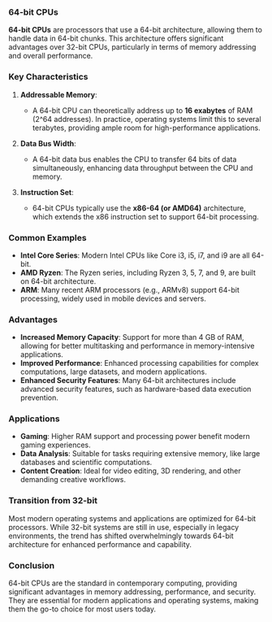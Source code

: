 ### 64-bit CPUs

**64-bit CPUs** are processors that use a 64-bit architecture, allowing them to handle data in 64-bit chunks. This architecture offers significant advantages over 32-bit CPUs, particularly in terms of memory addressing and overall performance.

### Key Characteristics

1. **Addressable Memory**:
   - A 64-bit CPU can theoretically address up to **16 exabytes** of RAM (2^64 addresses). In practice, operating systems limit this to several terabytes, providing ample room for high-performance applications.

2. **Data Bus Width**:
   - A 64-bit data bus enables the CPU to transfer 64 bits of data simultaneously, enhancing data throughput between the CPU and memory.

3. **Instruction Set**:
   - 64-bit CPUs typically use the **x86-64 (or AMD64)** architecture, which extends the x86 instruction set to support 64-bit processing.

### Common Examples

- **Intel Core Series**: Modern Intel CPUs like Core i3, i5, i7, and i9 are all 64-bit.
- **AMD Ryzen**: The Ryzen series, including Ryzen 3, 5, 7, and 9, are built on 64-bit architecture.
- **ARM**: Many recent ARM processors (e.g., ARMv8) support 64-bit processing, widely used in mobile devices and servers.

### Advantages

- **Increased Memory Capacity**: Support for more than 4 GB of RAM, allowing for better multitasking and performance in memory-intensive applications.
- **Improved Performance**: Enhanced processing capabilities for complex computations, large datasets, and modern applications.
- **Enhanced Security Features**: Many 64-bit architectures include advanced security features, such as hardware-based data execution prevention.

### Applications

- **Gaming**: Higher RAM support and processing power benefit modern gaming experiences.
- **Data Analysis**: Suitable for tasks requiring extensive memory, like large databases and scientific computations.
- **Content Creation**: Ideal for video editing, 3D rendering, and other demanding creative workflows.

### Transition from 32-bit

Most modern operating systems and applications are optimized for 64-bit processors. While 32-bit systems are still in use, especially in legacy environments, the trend has shifted overwhelmingly towards 64-bit architecture for enhanced performance and capability.

### Conclusion

64-bit CPUs are the standard in contemporary computing, providing significant advantages in memory addressing, performance, and security. They are essential for modern applications and operating systems, making them the go-to choice for most users today.